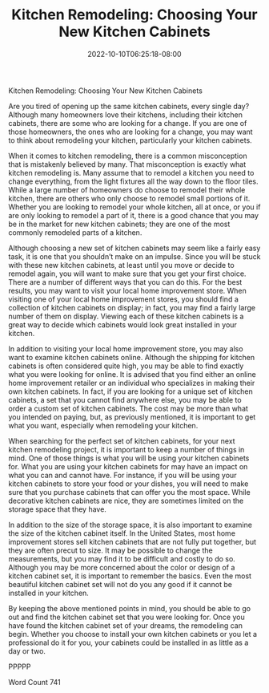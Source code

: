 ﻿---
title: "Kitchen Remodeling:  Choosing Your New Kitchen Cabinets"
date: 2022-10-10T06:25:18-08:00
description: "Kitchen Remodeling Tips for Web Success"
featured_image: "/images/Kitchen Remodeling.jpg"
tags: ["Kitchen Remodeling"]
---

Kitchen Remodeling:  Choosing Your New Kitchen Cabinets

Are you tired of opening up the same kitchen cabinets, every single day?  Although many homeowners love their kitchens, including their kitchen cabinets, there are some who are looking for a change.  If you are one of those homeowners, the ones who are looking for a change, you may want to think about remodeling your kitchen, particularly your kitchen cabinets.

When it comes to kitchen remodeling, there is a common misconception that is mistakenly believed by many. That misconception is exactly what kitchen remodeling is. Many assume that to remodel a kitchen you need to change everything, from the light fixtures all the way down to the floor tiles. While a large number of homeowners do choose to remodel their whole kitchen, there are others who only choose to remodel small portions of it.  Whether you are looking to remodel your whole kitchen, all at once, or you if are only looking to remodel a part of it, there is a good chance that you may be in the market for new kitchen cabinets; they are one of the most commonly remodeled parts of a kitchen.

Although choosing a new set of kitchen cabinets may seem like a fairly easy task, it is one that you shouldn’t make on an impulse.  Since you will be stuck with these new kitchen cabinets, at least until you move or decide to remodel again, you will want to make sure that you get your first choice.  There are a number of different ways that you can do this. For the best results, you may want to visit your local home improvement store.  When visiting one of your local home improvement stores, you should find a collection of kitchen cabinets on display; in fact, you may find a fairly large number of them on display. Viewing each of these kitchen cabinets is a great way to decide which cabinets would look great installed in your kitchen.

In addition to visiting your local home improvement store, you may also want to examine kitchen cabinets online. Although the shipping for kitchen cabinets is often considered quite high, you may be able to find exactly what you were looking for online.  It is advised that you find either an online home improvement retailer or an individual who specializes in making their own kitchen cabinets.  In fact, if you are looking for a unique set of kitchen cabinets, a set that you cannot find anywhere else, you may be able to order a custom set of kitchen cabinets. The cost may be more than what you intended on paying, but, as previously mentioned, it is important to get what you want, especially when remodeling your kitchen.

When searching for the perfect set of kitchen cabinets, for your next kitchen remodeling project, it is important to keep a number of things in mind. One of those things is what you will be using your kitchen cabinets for.  What you are using your kitchen cabinets for may have an impact on what you can and cannot have.  For instance, if you will be using your kitchen cabinets to store your food or your dishes, you will need to make sure that you purchase cabinets that can offer you the most space. While decorative kitchen cabinets are nice, they are sometimes limited on the storage space that they have.

In addition to the size of the storage space, it is also important to examine the size of the kitchen cabinet itself.  In the United States, most home improvement stores sell kitchen cabinets that are not fully put together, but they are often precut to size. It may be possible to change the measurements, but you may find it to be difficult and costly to do so.  Although you may be more concerned about the color or design of a kitchen cabinet set, it is important to remember the basics.  Even the most beautiful kitchen cabinet set will not do you any good if it cannot be installed in your kitchen. 

By keeping the above mentioned points in mind, you should be able to go out and find the kitchen cabinet set that you were looking for.  Once you have found the kitchen cabinet set of your dreams, the remodeling can begin. Whether you choose to install your own kitchen cabinets or you let a professional do it for you, your cabinets could be installed in as little as a day or two.

PPPPP

Word Count 741

